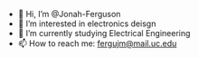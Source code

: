 - 👋 Hi, I’m @Jonah-Ferguson
- 👀 I’m interested in electronics deisgn
- 🌱 I’m currently studying Electrical Engineering
- 📫 How to reach me: fergujm@mail.uc.edu
